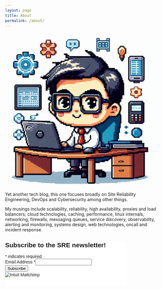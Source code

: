 ```yaml
---
layout: page
title: About
permalink: /about/
---
```

![](/images/pixel-caricature-small.jpg)

Yet another tech blog, this one focuses broadly on Site Reliability Engineering, DevOps and Cybersecurity among other things.

My musings include scalability, reliability, high availability, proxies and load balancers, cloud technologies, caching, performance, linux internals, networking, firewalls, messaging queues, service discovery, observability, alerting and monitoring, systems design, web technologies, oncall and incident response.     

<div id="mc_embed_shell">
      <link href="//cdn-images.mailchimp.com/embedcode/classic-061523.css" rel="stylesheet" type="text/css">
  <style type="text/css">
        #mc_embed_signup{background:#fff; false;clear:left; font:14px Helvetica,Arial,sans-serif; width: 400px;}
        /* Add your own Mailchimp form style overrides in your site stylesheet or in this style block.
           We recommend moving this block and the preceding CSS link to the HEAD of your HTML file. */
</style>
<div id="mc_embed_signup">
    <form action="https://practicalsre.us13.list-manage.com/subscribe/post?u=8bfea0c90df9c4e6a53370a41&amp;id=abfa96cbcb&amp;f_id=002847e1f0" method="post" id="mc-embedded-subscribe-form" name="mc-embedded-subscribe-form" class="validate" target="_self" novalidate="">
        <div id="mc_embed_signup_scroll"><h2>Subscribe to the SRE newsletter!</h2>
            <div class="indicates-required"><span class="asterisk">*</span> indicates required</div>
            <div class="mc-field-group"><label for="mce-EMAIL">Email Address <span class="asterisk">*</span></label><input type="email" name="EMAIL" class="required email" id="mce-EMAIL" required="" value=""></div>
        <div id="mce-responses" class="clear foot">
            <div class="response" id="mce-error-response" style="display: none;"></div>
            <div class="response" id="mce-success-response" style="display: none;"></div>
        </div>
    <div style="position: absolute; left: -5000px;" aria-hidden="true">
        /* real people should not fill this in and expect good things - do not remove this or risk form bot signups */
        <input type="text" name="b_8bfea0c90df9c4e6a53370a41_abfa96cbcb" tabindex="-1" value="">
    </div>
        <div class="optionalParent">
            <div class="clear foot">
                <input type="submit" name="subscribe" id="mc-embedded-subscribe" class="button" value="Subscribe">
                <p style="margin: 0px auto;"><a href="http://eepurl.com/iR2TiQ" title="Mailchimp - email marketing made easy and fun"><span style="display: inline-block; background-color: transparent; border-radius: 4px;"><img class="refferal_badge" src="https://digitalasset.intuit.com/render/content/dam/intuit/mc-fe/en_us/images/intuit-mc-rewards-text-dark.svg" alt="Intuit Mailchimp" style="width: 220px; height: 40px; display: flex; padding: 2px 0px; justify-content: center; align-items: center;"></span></a></p>
            </div>
        </div>
    </div>
</form>
</div>
</div>


